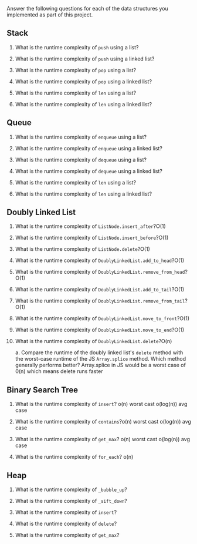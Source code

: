 Answer the following questions for each of the data structures you implemented as part of this project.

## Stack

1. What is the runtime complexity of `push` using a list?

2. What is the runtime complexity of `push` using a linked list?

3. What is the runtime complexity of `pop` using a list?

4. What is the runtime complexity of `pop` using a linked list?

5. What is the runtime complexity of `len` using a list?

6. What is the runtime complexity of `len` using a linked list?

## Queue

1. What is the runtime complexity of `enqueue` using a list?

2. What is the runtime complexity of `enqueue` using a linked list?

3. What is the runtime complexity of `dequeue` using a list?

4. What is the runtime complexity of `dequeue` using a linked list?

5. What is the runtime complexity of `len` using a list?

6. What is the runtime complexity of `len` using a linked list?

## Doubly Linked List

1. What is the runtime complexity of `ListNode.insert_after`?O(1)

2. What is the runtime complexity of `ListNode.insert_before`?O(1)

3. What is the runtime complexity of `ListNode.delete`?O(1)

4. What is the runtime complexity of `DoublyLinkedList.add_to_head`?O(1)

5. What is the runtime complexity of `DoublyLinkedList.remove_from_head`?O(1)

6. What is the runtime complexity of `DoublyLinkedList.add_to_tail`?O(1)

7. What is the runtime complexity of `DoublyLinkedList.remove_from_tail`?O(1)

8. What is the runtime complexity of `DoublyLinkedList.move_to_front`?O(1)

9. What is the runtime complexity of `DoublyLinkedList.move_to_end`?O(1)

10. What is the runtime complexity of `DoublyLinkedList.delete`?O(n)

    a. Compare the runtime of the doubly linked list's `delete` method with the worst-case runtime of the JS `Array.splice` method. Which method generally performs better?
Array.splice in JS would be a worst case of 0(n) which means delete runs faster
## Binary Search Tree

1. What is the runtime complexity of `insert`? o(n) worst cast o(log(n)) avg case

2. What is the runtime complexity of `contains`?o(n) worst cast o(log(n)) avg case

3. What is the runtime complexity of `get_max`? o(n) worst cast o(log(n)) avg case

4. What is the runtime complexity of `for_each`? o(n)
    
## Heap

1. What is the runtime complexity of `_bubble_up`?

2. What is the runtime complexity of `_sift_down`?

3. What is the runtime complexity of `insert`?

4. What is the runtime complexity of `delete`?

5. What is the runtime complexity of `get_max`?

